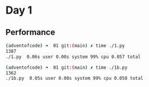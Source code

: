 # Day 1


## Performance
```bash
(adventofcode) ➜  01 git:(main) ✗ time ./1.py
1387
./1.py  0.06s user 0.00s system 99% cpu 0.057 total

(adventofcode) ➜  01 git:(main) ✗ time ./1b.py
1362
./1b.py  0.05s user 0.00s system 99% cpu 0.058 total
```
